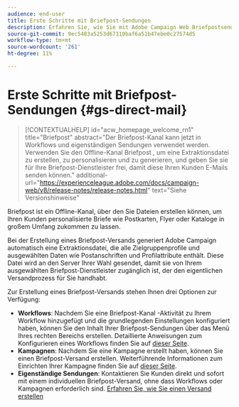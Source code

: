 ```yaml
---
audience: end-user
title: Erste Schritte mit Briefpost-Sendungen
description: Erfahren Sie, wie Sie mit Adobe Campaign Web Briefpostsendungen erstellen und senden.
source-git-commit: 9ec5483a5253d67110baf6a51b47ebe0c27574d5
workflow-type: tm+mt
source-wordcount: '261'
ht-degree: 11%

---
```



# Erste Schritte mit Briefpost-Sendungen {#gs-direct-mail}

>[!CONTEXTUALHELP]
>id="acw_homepage_welcome_rn1"
>title="Briefpost"
>abstract="Der Briefpost-Kanal kann jetzt in Workflows und eigenständigen Sendungen verwendet werden. Verwenden Sie den Offline-Kanal Briefpost , um eine Extraktionsdatei zu erstellen, zu personalisieren und zu generieren, und geben Sie sie für Ihre Briefpost-Dienstleister frei, damit diese Ihren Kunden E-Mails senden können."
>additional-url="https://experienceleague.adobe.com/docs/campaign-web/v8/release-notes/release-notes.html" text="Siehe Versionshinweise"


Briefpost ist ein Offline-Kanal, über den Sie Dateien erstellen können, um Ihren Kunden personalisierte Briefe wie Postkarten, Flyer oder Kataloge in großem Umfang zukommen zu lassen.

Bei der Erstellung eines Briefpost-Versands generiert Adobe Campaign automatisch eine Extraktionsdatei, die alle Zielgruppenprofile und ausgewählten Daten wie Postanschriften und Profilattribute enthält. Diese Datei wird an den Server Ihrer Wahl gesendet, damit sie von Ihrem ausgewählten Briefpost-Dienstleister zugänglich ist, der den eigentlichen Versandprozess für Sie handhabt.

Zur Erstellung eines Briefpost-Versands stehen Ihnen drei Optionen zur Verfügung:

* **Workflows**: Nachdem Sie eine Briefpost-Kanal -Aktivität zu Ihrem Workflow hinzugefügt und die grundlegenden Einstellungen konfiguriert haben, können Sie den Inhalt Ihrer Briefpost-Sendungen über das Menü Ihres rechten Bereichs erstellen. Detaillierte Anweisungen zum Konfigurieren eines Workflows finden Sie auf [dieser Seite](../workflows/gs-workflow-creation.md).
* **Kampagnen**: Nachdem Sie eine Kampagne erstellt haben, können Sie einen Briefpost-Versand erstellen. Weiterführende Informationen zum Einrichten Ihrer Kampagne finden Sie auf [dieser Seite](../campaigns/gs-campaigns.md).
* **Eigenständige Sendungen**: Kontaktieren Sie Kunden direkt und sofort mit einem individuellen Briefpost-Versand, ohne dass Workflows oder Kampagnen erforderlich sind. [Erfahren Sie, wie Sie einen Versand erstellen](../msg/gs-deliveries.md)

<!--
<table style="table-layout:fixed"><tr style="border: 0;">
<td>
<a href="create-push.md">
<img alt="Lead" src="assets/do-not-localize/push_create.jpeg">
</a>
<div><a href="create-push.md"><strong>Create a push delivery</strong>
</div>
<p>
</td>
<td>
<a href="content-push.md">
<img alt="Infrequent" src="assets/do-not-localize/push_design.jpeg">
</a>
<div>
<a href="content-push.md"><strong>Design a push delivery<strong></strong></a>
</div>
<p></td>
<td>
<a href="send-push.md">
<img alt="Validation" src="assets/do-not-localize/push_send.jpeg">
</a>
<div>
<a href="send-push.md"><strong>Send a push delivery</strong></a>
</div>
<p>
</td>
<td>
<a href="send-push.md">
<img alt="Validation" src="assets/do-not-localize/push_report.jpeg">
</a>
<div>
<a href="send-push.md"><strong>Push delivery report</strong></a>
</div>
<p>
</td>
</tr></table>
-->
